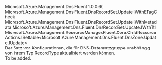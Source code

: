 <Type Name="IUpdate" FullName="Microsoft.Azure.Management.Dns.Fluent.DnsRecordSet.Update.IUpdate">
  <TypeSignature Language="C#" Value="public interface IUpdate : Microsoft.Azure.Management.Dns.Fluent.DnsRecordSet.Update.IWithETagCheck, Microsoft.Azure.Management.Dns.Fluent.DnsRecordSet.Update.IWithMetadata, Microsoft.Azure.Management.Dns.Fluent.DnsRecordSet.Update.IWithTtl, Microsoft.Azure.Management.ResourceManager.Fluent.Core.ChildResourceActions.ISettable&lt;Microsoft.Azure.Management.Dns.Fluent.DnsZone.Update.IUpdate&gt;" />
  <TypeSignature Language="ILAsm" Value=".class public interface auto ansi abstract IUpdate implements class Microsoft.Azure.Management.Dns.Fluent.DnsRecordSet.Update.IWithETagCheck, class Microsoft.Azure.Management.Dns.Fluent.DnsRecordSet.Update.IWithMetadata, class Microsoft.Azure.Management.Dns.Fluent.DnsRecordSet.Update.IWithTtl, class Microsoft.Azure.Management.ResourceManager.Fluent.Core.ChildResourceActions.ISettable`1&lt;class Microsoft.Azure.Management.Dns.Fluent.DnsZone.Update.IUpdate&gt;" />
  <TypeSignature Language="DocId" Value="T:Microsoft.Azure.Management.Dns.Fluent.DnsRecordSet.Update.IUpdate" />
  <TypeSignature Language="VB.NET" Value="Public Interface IUpdate&#xA;Implements ISettable(Of IUpdate), IWithETagCheck, IWithMetadata, IWithTtl" />
  <TypeSignature Language="F#" Value="type IUpdate = interface&#xA;    interface ISettable&lt;IUpdate&gt;&#xA;    interface IWithTtl&#xA;    interface IWithMetadata&#xA;    interface IWithETagCheck" />
  <AssemblyInfo>
    <AssemblyName>Microsoft.Azure.Management.Dns.Fluent</AssemblyName>
    <AssemblyVersion>1.0.0.60</AssemblyVersion>
  </AssemblyInfo>
  <Interfaces>
    <Interface>
      <InterfaceName>Microsoft.Azure.Management.Dns.Fluent.DnsRecordSet.Update.IWithETagCheck</InterfaceName>
    </Interface>
    <Interface>
      <InterfaceName>Microsoft.Azure.Management.Dns.Fluent.DnsRecordSet.Update.IWithMetadata</InterfaceName>
    </Interface>
    <Interface>
      <InterfaceName>Microsoft.Azure.Management.Dns.Fluent.DnsRecordSet.Update.IWithTtl</InterfaceName>
    </Interface>
    <Interface>
      <InterfaceName>Microsoft.Azure.Management.ResourceManager.Fluent.Core.ChildResourceActions.ISettable&lt;Microsoft.Azure.Management.Dns.Fluent.DnsZone.Update.IUpdate&gt;</InterfaceName>
    </Interface>
  </Interfaces>
  <Docs>
    <summary>
            Der Satz von Konfigurationen, die für DNS-Datensatzgruppe unabhängig von ihrem Typ RecordType aktualisiert werden können.
            </summary>
    <remarks>To be added.</remarks>
  </Docs>
  <Members />
</Type>